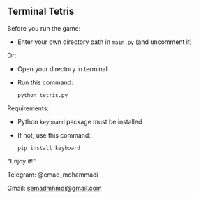 ## Terminal Tetris

Before you run the game:
- Enter your own directory path in `main.py` (and uncomment it)

Or:
- Open your directory in terminal
- Run this command:

      python tetris.py

Requirements:
- Python `keyboard` package must be installed
- If not, use this command:

      pip install keyboard


"Enjoy it!"



Telegram: @emad_mohammadi

Gmail: semadmhmdi@gmail.com
